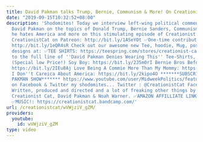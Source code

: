 ```yaml
---
title: David Pakman talks Trump, Bernie, Communism & More! On Creationist Cat Chat!
date: "2019-09-15T10:32:52+08:00"
description: 'Shodomites! Today we interview left-wing political commentator/Soy-Boy
  David Pakman on the topics of Donald Trump, Bernie Sanders, Communism, if & why
  he hates America and more on this stimulating episode of Creationist Cat Chat! ✅Support
  CreationistCat on Patreon: http://bit.ly/1ASeYOt ✅One-time contribution with PayPal:
  http://bit.ly/1eQR4sR Check out our awesome new Tee, hoodie, Mug, poster & PILLOW
  designs at: ✅TEE SHIRTS: https://teespring.com/stores/creationist-cat ✅Special links
  to the full line of ''David Pakman Denies Wearing This'' Tee-Shirts, hoodies & Mugs!
  (Special low Price!) Soy Boy: https://bit.ly/2J5m0rI Bernie Bros Before Bernie Hoes:
  https://bit.ly/2IEu8Aj Love Being A Commie More Than My Mommy: https://bit.ly/2khODnP
  I Don''t Careica About America: https://bit.ly/2kipo4O *******SUBSCRIBE TO THE DAVID
  PAKMAN SHOW******* https://www.youtube.com/user/MidweekPolitics/featured Stalk me
  on Facebook & Twitter my shodomites... Twitter : @CreationistCat Facebook : CreationistCat
  Written, produced and directed and a lot of freaking other things by Vadim Newquist,
  Creationist Cat, David Pakman & Noah Warner. ✅AMAZON AFFILLIATE LINK: http://amzn.to/2pu8T95
  ✅MUSIC!: https://creationistcat.bandcamp.com/'
url: /creationistcat/wVWjziV_gZM/
providers:
  youtube:
    id: wVWjziV_gZM
type: video
---
```

